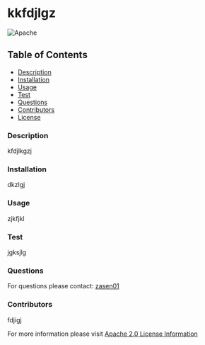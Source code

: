 # kkfdjlgz
![Apache](https://img.shields.io/badge/License-APACHE%202.0-green)
## Table of Contents
* [Description](#description)
* [Installation](#installation)
* [Usage](#usage)
* [Test](#test)
* [Questions](#questions)
* [Contributors](#contributors)
* [License](#license)

### Description
kfdjlkgzj
### Installation
dkzlgj
### Usage
zjkfjkl
### Test
jgksjlg
### Questions
For questions please contact: [zasen01](https://github.com/zasen01)
### Contributors
fdjigj

 For more information please visit [Apache 2.0 License Information](https://opensource.org/licenses/Apache-2.0)
